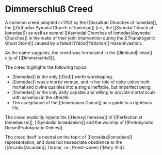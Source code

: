 # Dimmerschluß Creed
A common creed adopted in 1762 by the [[Sosulkan Churches of Iomedae]], the [[Orthodox Synodal Church of Iomedae]] (i.e., the [[Synodal Church of Iomedae]]) as well as several [[Asynodal Churches of Iomedae|Asynodal Churches]] in the wake of their joint intervention during the [[Thanatogenic Ghost Storm]] caused by a failed [[Yádor|Yádorian]] mass-invastion.

As the name suggests, the creed was formulated in the [[Ilmbund|Ilmian]] city of [[Dimmerschluß]].

The creed highlights the following topics:
 - [[Iomedae]] is the only [[God]] worth worshipping.
 - [[Iomedae]] was a mortal woman, and in her role of deity unites both mortal and divine qualities into a single ineffable, but imperfect being.
 - [[Iomedae]] is the only deity capable and willing to provide mortal souls with salvation in the afterlife.
 - The acceptance of the [[Iomedaean Canon]] as a guide to a righteous life.

The creed explicitly rejects the [[Heresy|Heresies]] of [[Perfectionist Iomedaeism]], [[Symbolic Iomedaeism]] and the worship of [[Protokyriatic Deism|Protokyriatic Deities]].

The creed itself is neutral on the topic of [[Iomedae|Iomedaen]] representation, and does not necessitate obedience to the [[Arcadia|Arcadian]] Throne, i.e., Priest-Queen [[Mary VIII]]. 
